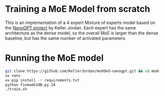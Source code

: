 # Training a MoE Model from scratch
This is an implementation of a 4 expert Mixture of experts model based on the [NanoGPT project](https://github.com/KellerJordan/modded-nanogpt) by Keller Jordan. Each expert has the same architecture as the dense model, so the overall MoE is larger than the dense baseline, but has the same number of activated parameters. 
# Running the MoE model
```bash
git clone https://github.com/KellerJordan/modded-nanogpt.git && cd modded-nanogpt
uv venv
uv pip install -r requirements.txt
python fineweb10B.py 24
./train.sh
```
